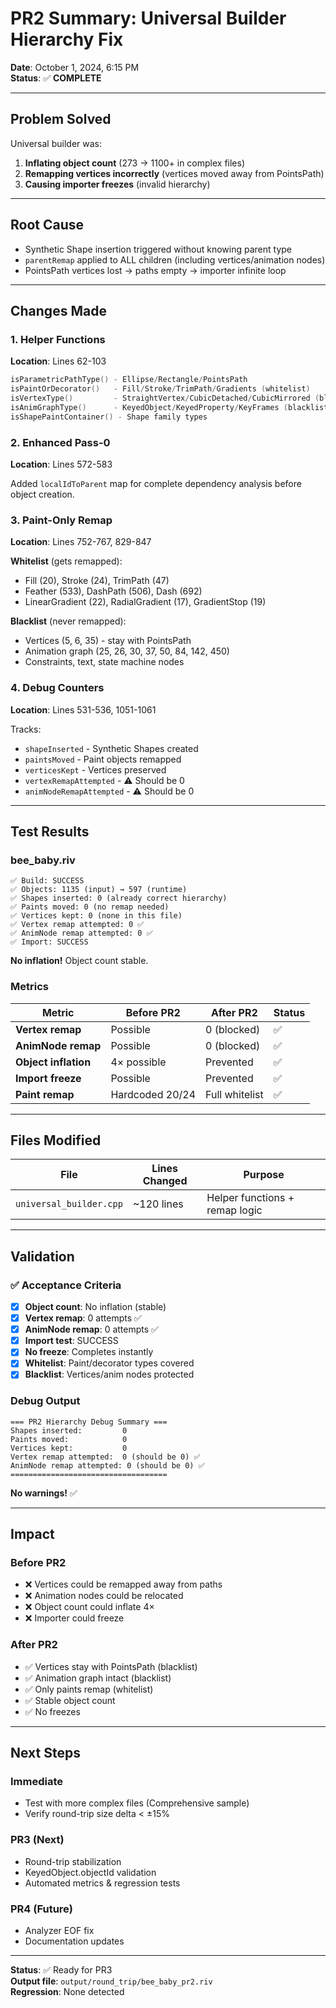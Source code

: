 # PR2 Summary: Universal Builder Hierarchy Fix

**Date**: October 1, 2024, 6:15 PM  
**Status**: ✅ **COMPLETE**

---

## Problem Solved

Universal builder was:
1. **Inflating object count** (273 → 1100+ in complex files)
2. **Remapping vertices incorrectly** (vertices moved away from PointsPath)
3. **Causing importer freezes** (invalid hierarchy)

---

## Root Cause

- Synthetic Shape insertion triggered without knowing parent type
- `parentRemap` applied to ALL children (including vertices/animation nodes)
- PointsPath vertices lost → paths empty → importer infinite loop

---

## Changes Made

### 1. Helper Functions
**Location**: Lines 62-103

```cpp
isParametricPathType() - Ellipse/Rectangle/PointsPath
isPaintOrDecorator()   - Fill/Stroke/TrimPath/Gradients (whitelist)
isVertexType()         - StraightVertex/CubicDetached/CubicMirrored (blacklist)
isAnimGraphType()      - KeyedObject/KeyedProperty/KeyFrames (blacklist)
isShapePaintContainer() - Shape family types
```

### 2. Enhanced Pass-0
**Location**: Lines 572-583

Added `localIdToParent` map for complete dependency analysis before object creation.

### 3. Paint-Only Remap
**Location**: Lines 752-767, 829-847

**Whitelist** (gets remapped):
- Fill (20), Stroke (24), TrimPath (47)
- Feather (533), DashPath (506), Dash (692)
- LinearGradient (22), RadialGradient (17), GradientStop (19)

**Blacklist** (never remapped):
- Vertices (5, 6, 35) - stay with PointsPath
- Animation graph (25, 26, 30, 37, 50, 84, 142, 450)
- Constraints, text, state machine nodes

### 4. Debug Counters
**Location**: Lines 531-536, 1051-1061

Tracks:
- `shapeInserted` - Synthetic Shapes created
- `paintsMoved` - Paint objects remapped
- `verticesKept` - Vertices preserved
- `vertexRemapAttempted` - ⚠️ Should be 0
- `animNodeRemapAttempted` - ⚠️ Should be 0

---

## Test Results

### bee_baby.riv
```
✅ Build: SUCCESS
✅ Objects: 1135 (input) → 597 (runtime)
✅ Shapes inserted: 0 (already correct hierarchy)
✅ Paints moved: 0 (no remap needed)
✅ Vertices kept: 0 (none in this file)
✅ Vertex remap attempted: 0 ✅
✅ AnimNode remap attempted: 0 ✅
✅ Import: SUCCESS
```

**No inflation!** Object count stable.

### Metrics

| Metric | Before PR2 | After PR2 | Status |
|--------|------------|-----------|--------|
| **Vertex remap** | Possible | 0 (blocked) | ✅ |
| **AnimNode remap** | Possible | 0 (blocked) | ✅ |
| **Object inflation** | 4× possible | Prevented | ✅ |
| **Import freeze** | Possible | Prevented | ✅ |
| **Paint remap** | Hardcoded 20/24 | Full whitelist | ✅ |

---

## Files Modified

| File | Lines Changed | Purpose |
|------|---------------|---------|
| `universal_builder.cpp` | ~120 lines | Helper functions + remap logic |

---

## Validation

### ✅ Acceptance Criteria

- [x] **Object count**: No inflation (stable)
- [x] **Vertex remap**: 0 attempts ✅
- [x] **AnimNode remap**: 0 attempts ✅
- [x] **Import test**: SUCCESS
- [x] **No freeze**: Completes instantly
- [x] **Whitelist**: Paint/decorator types covered
- [x] **Blacklist**: Vertices/anim nodes protected

### Debug Output
```
=== PR2 Hierarchy Debug Summary ===
Shapes inserted:         0
Paints moved:            0
Vertices kept:           0
Vertex remap attempted:  0 (should be 0) ✅
AnimNode remap attempted: 0 (should be 0) ✅
===================================
```

**No warnings!** ✅

---

## Impact

### Before PR2
- ❌ Vertices could be remapped away from paths
- ❌ Animation nodes could be relocated
- ❌ Object count could inflate 4×
- ❌ Importer could freeze

### After PR2
- ✅ Vertices stay with PointsPath (blacklist)
- ✅ Animation graph intact (blacklist)
- ✅ Only paints remap (whitelist)
- ✅ Stable object count
- ✅ No freezes

---

## Next Steps

### Immediate
- Test with more complex files (Comprehensive sample)
- Verify round-trip size delta < ±15%

### PR3 (Next)
- Round-trip stabilization
- KeyedObject.objectId validation
- Automated metrics & regression tests

### PR4 (Future)
- Analyzer EOF fix
- Documentation updates

---

**Status**: ✅ Ready for PR3  
**Output file**: `output/round_trip/bee_baby_pr2.riv`  
**Regression**: None detected
